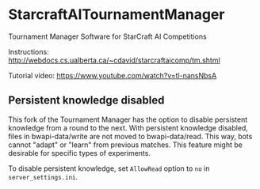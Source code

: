 # StarcraftAITournamentManager
Tournament Manager Software for StarCraft AI Competitions

Instructions: http://webdocs.cs.ualberta.ca/~cdavid/starcraftaicomp/tm.shtml

Tutorial video: https://www.youtube.com/watch?v=tl-nansNbsA

## Persistent knowledge disabled

This fork of the Tournament Manager has the option to disable persistent knowledge from a round to the next. With persistent knowledge disabled, files in bwapi-data/write are not moved to bwapi-data/read. This way, bots cannot "adapt" or "learn" from previous matches. This feature might be desirable for specific types of experiments.

To disable persistent knowledge, set `AllowRead` option to `no` in `server_settings.ini`.
